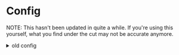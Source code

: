 # Config

NOTE: This hasn't been updated in quite a while. If you're using this yourself,
what you find under the cut may not be accurate anymore.

<details>
<summary>old config</summary>

## i3config

| Keybind | Command | Notes |
| ------: | :------ | :---- |
| Mod | alt | |
| $mod+Return | Start a terminal | |
| $mod+Shift+q | Kill the window | |
| $mod+F4 | Kill the window | |
| $mod+d | Run dmenu | |
| $mod+h | Focus to the left | Default window mode |
| $mod+l | Focus to the right | Default window mode |
| $mod+j | Focus to the down | Default window mode |
| $mod+k | Focus to the up | Default window mode |
| $mod+Shift+h | Move window to the left | |
| $mod+Shift+l | Move window to the right | |
| $mod+Shift+j | Move window to the down | |
| $mod+Shift+k | Move window to the up | |
| $mod+slash | Split in horizontal direction | |
| $mod+apostrophe | Split in vertial direction | |
| $mod+grave | Lock computer | |
| h, j, k, l | Resize a window | Resize mode |
| $mod+r | Enter or exit resize mode | |
| PrintScr | Take a picture of the whole screen | |
| Shift+PrintScr | Take a picture of the selected window | |
| $mod+t | Execute firetools | |
| $mod+i | Move window to scratchpad | |
| $mod+u | Move window from scratchpad | |

## ranger

| Keybind | Command | Notes |
| ------: | :------ | :---- |
| DD | Move file to trash | Uses `gio` |
| Dl | List files in trash | Uses `gio` |
| F3 | Toggle image previews | |
| F5 | Kill image previewer | |

## tmux

| Keybind | Command | Notes |
| ------: | :------ | :---- |
| C-v     | Prefix | |
| / | Split horizontally | |
| " | Split vertically | |
| ; or : | Show command prompt | |
| h, j, k, l | Select/move/resize windows | |
| v | Starts selection | Copy mode |
| y | Copies (yanks) selection | Copy mode |
| C-q | Toggles rectangle copy | Copy mode |
| % | Select last window | |
| \` | Toggles status line | |

## vim

| Keybind | Command | Notes |
| ------: | :------ | :---- |
| <C-e\> | | Leader |
| Leader+r | Execute file | python, shell, html, markdown, javascript, etc. |
| Leader+n | Edit next file | |
| Leader+p | Edit previous file | |
| Leader+x | Save and quit | |
| Leader+q | Exit without saving | |
| Leader+h | Toggle search highlighting | |
| <C-w\>tc | Create a new tab | |
| <C-w\>tq | Quit out of the tab | |
| <C-w\>tm | Moves tab to location | Must be filled in when called |
| <C-w\>"  | Splits window horizontally | |
| <C-w\>/  | Splits window vertically | |
| <C-s\>   | Saves current file | |
| ;        | Enters command mode | |
| <S-u\>   | Redo | |
| K | Move current line up 1 | |
| J | Move current line down 1 | |
| <C-c\>   | Removes margins and other visual aspects | Made for copying from tmux |

</details>
